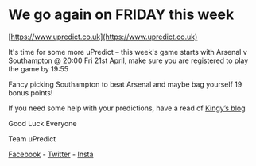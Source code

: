 # We go again on FRIDAY this week

<Centre>[https://www.upredict.co.uk](https://www.upredict.co.uk)</Centre>

It's time for some more uPredict – this week's game starts with Arsenal v Southampton @ 20:00 Fri 21st April, make sure you are registered to play the game by 19:55

Fancy picking Southampton to beat Arsenal and maybe bag yourself 19 bonus points!

If you need some help with your predictions, have a read of [Kingy’s blog](https://medium.com/@ryan_80683/kingys-column-i-predict-a-riot-3d1cf7400e76)

Good Luck Everyone

Team uPredict

<Centre>[Facebook](https://www.facebook.com/upredict) - [Twitter](https://twitter.com/upredict_it/) - [Insta](https://www.instagram.com/upredict_it/)</Centre>